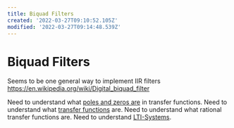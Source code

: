 ```yaml
---
title: Biquad Filters
created: '2022-03-27T09:10:52.105Z'
modified: '2022-03-27T09:14:48.539Z'
---
```


# Biquad Filters
Seems to be one general way to implement IIR filters
https://en.wikipedia.org/wiki/Digital_biquad_filter

Need to understand what [poles and zeros are](https://en.wikipedia.org/wiki/Pole%E2%80%93zero_plot) in transfer functions.
Need to understand what [transfer functions](https://en.wikipedia.org/wiki/Transfer_function) are.
Need to understand what rational transfer functions are.
Need to understand [LTI-Systems](https://en.wikipedia.org/wiki/Linear_time-invariant_system).

